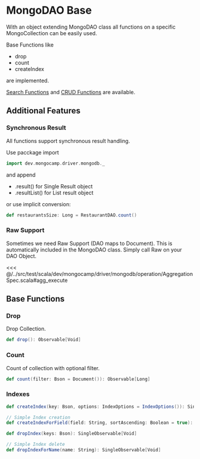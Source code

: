 # MongoDAO Base

With an object extending MongoDAO class all functions on a specific MongoCollection can be easily used.

Base Functions like

* drop
* count
* createIndex

are implemented.

[Search Functions](search.md) and [CRUD Functions](crud.md) are available.

## Additional Features

### Synchronous Result

All functions support synchronous result handling.

Use pacckage import

```scala
import dev.mongocamp.driver.mongodb._
```

and append

* .result() for Single Result object
* .resultList() for List result object

or use implicit conversion:

```scala
def restaurantsSize: Long = RestaurantDAO.count()
```

### Raw Support

Sometimes we need Raw Support (DAO maps to Document).
This is automatically included in the MongoDAO class.
Simply call Raw on your DAO Object.

<<< @/../src/test/scala/dev/mongocamp/driver/mongodb/operation/AggregationSpec.scala#agg_execute

## Base Functions

### Drop

Drop Collection.

```scala
def drop(): Observable[Void]
```

### Count

Count of collection with optional filter.

```scala
def count(filter: Bson = Document()): Observable[Long]
```

### Indexes

```scala
def createIndex(key: Bson, options: IndexOptions = IndexOptions()): SingleObservable[String]

// Simple Index creation
def createIndexForField(field: String, sortAscending: Boolean = true): SingleObservable[String]

def dropIndex(keys: Bson): SingleObservable[Void]

// Simple Index delete
def dropIndexForName(name: String): SingleObservable[Void]
```

